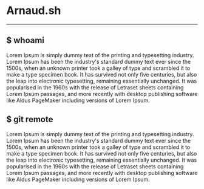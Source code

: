# Arnaud.sh

---

## $ whoami

Lorem Ipsum is simply dummy text of the printing and typesetting industry. Lorem Ipsum has 
been the industry's standard dummy text ever since the 1500s, when an unknown printer took 
a galley of type and scrambled it to make a type specimen book. It has survived not only 
five centuries, but also the leap into electronic typesetting, remaining essentially 
unchanged. It was popularised in the 1960s with the release of Letraset sheets containing 
Lorem Ipsum passages, and more recently with desktop publishing software like Aldus 
PageMaker including versions of Lorem Ipsum.

## $ git remote

Lorem Ipsum is simply dummy text of the printing and typesetting industry. Lorem Ipsum has 
been the industry's standard dummy text ever since the 1500s, when an unknown printer took 
a galley of type and scrambled it to make a type specimen book. It has survived not only 
five centuries, but also the leap into electronic typesetting, remaining essentially 
unchanged. It was popularised in the 1960s with the release of Letraset sheets containing 
Lorem Ipsum passages, and more recently with desktop publishing software like Aldus 
PageMaker including versions of Lorem Ipsum.
